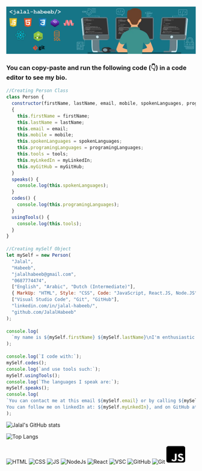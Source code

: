 ![Header](https://github.com/JalalHabeeb/jalalhabeeb/blob/main/githubrepo.jpg "Jalal Habeeb")
### You can copy-paste and run the following code (👇) in a code editor to see my bio.
```js
//Creating Person Class
class Person {
  constructor(firstName, lastName, email, mobile, spokenLanguages, programingLanguages, tools, myLinkedIn, myGitHub);
  {
    this.firstName = firstName;
    this.lastName = lastName;
    this.email = email;
    this.mobile = mobile;
    this.spokenLanguages = spokenLanguages;
    this.programingLanguages = programingLanguages;
    this.tools = tools;
    this.myLnkedIn = myLinkedIn;
    this.myGitHub = myGitHub;
  }
  speaks() {
    console.log(this.spokenLanguages);
  }
  codes() {
    console.log(this.programingLanguages);
  }
  usingTools() {
    console.log(this.tools);
  }
}

//Creating mySelf Object
let mySelf = new Person(
  "Jalal",
  "Habeeb",
  "jalalhabeeb@gmail.com",
  "0687774474",
  ["English", "Arabic", "Dutch (Intermediate)"],
  { MarkUp: "HTML", Style: "CSS", Code: "JavaScript, React.JS, Node.JS" },
  ["Visual Studio Code", "Git", "GitHub"],
  "linkedin.com/in/jalal-habeeb/",
  "github.com/JalalHabeeb"
);

console.log(
  `my name is ${mySelf.firstName} ${mySelf.lastName}\nI'm enthusiastic and always-learning full-stack web developer. `
);

console.log(`I code with:`);
mySelf.codes();
console.log(`and use tools such:`);
mySelf.usingTools();
console.log(`The languages I speak are:`);
mySelf.speaks();
console.log(
`You can contact me at this email ${mySelf.email} or by calling ${mySelf.mobile}.
You can follow me on linkedIn at: ${mySelf.myLnkedIn}, and on GitHub at: ${mySelf.myGitHub}.`
);
```
![Jalal's GitHub stats](https://github-readme-stats.vercel.app/api?username=jalalhabeeb&show_icons=true&theme=tokyonight&card_width=1209&title_color=ffffff&text_color=32ABDA&icon_color=E44F25&line_height=30&text_bold=true&ring_color=ffd300)

![Top Langs](https://github-readme-stats.vercel.app/api/top-langs/?username=jalalhabeeb&theme=tokyonight&card_width=1209&title_color=ffffff&text_color=32ABDA&line_height=30)

![HTML](https://img.shields.io/badge/MarkUp-HTML-critical?style=plastic&logo=html5) ![CSS](https://img.shields.io/badge/Style-CSS-informational?style=plastic&logo=css3&logoColor=blue) ![JS](https://img.shields.io/badge/Code-JavaScript-yellow?style=plastic&logo=javascript) ![NodeJs](https://img.shields.io/badge/Code-Node.JS-green?style=plastic&logo=nodedotjs) ![React](https://img.shields.io/badge/Code-React-blue?style=plastic&logo=react) ![VSC](https://img.shields.io/badge/Tool-VSCode-blueviolet?style=plastic&logo=visualstudiocode&logoColor=blueviolet) ![GitHub](https://img.shields.io/badge/Tool-GitHub-7a7a7a?style=plastic&logo=github) ![Git](https://img.shields.io/badge/Tool-$git-7a7a7a?style=plastic&logo=git)
<img src="https://github.com/JalalHabeeb/jalalhabeeb/blob/main/square-js.svg" width="50" height="50">
